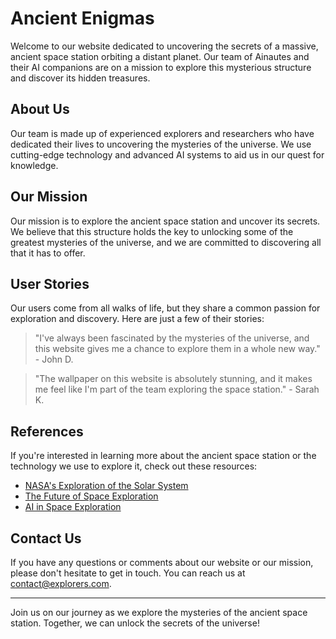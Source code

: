 <!--font:Montserrat-->

# Ancient Enigmas

Welcome to our website dedicated to uncovering the secrets of a massive, ancient space station orbiting a distant planet. Our team of Ainautes and their AI companions are on a mission to explore this mysterious structure and discover its hidden treasures.

## About Us

Our team is made up of experienced explorers and researchers who have dedicated their lives to uncovering the mysteries of the universe. We use cutting-edge technology and advanced AI systems to aid us in our quest for knowledge.

## Our Mission

Our mission is to explore the ancient space station and uncover its secrets. We believe that this structure holds the key to unlocking some of the greatest mysteries of the universe, and we are committed to discovering all that it has to offer.

## User Stories

Our users come from all walks of life, but they share a common passion for exploration and discovery. Here are just a few of their stories:

> "I've always been fascinated by the mysteries of the universe, and this website gives me a chance to explore them in a whole new way." - John D.

> "The wallpaper on this website is absolutely stunning, and it makes me feel like I'm part of the team exploring the space station." - Sarah K.

## References

If you're interested in learning more about the ancient space station or the technology we use to explore it, check out these resources:

- [NASA's Exploration of the Solar System](#)
- [The Future of Space Exploration](#)
- [AI in Space Exploration](#)

## Contact Us

If you have any questions or comments about our website or our mission, please don't hesitate to get in touch. You can reach us at [contact@explorers.com](mailto:contact@explorers.com).

---

Join us on our journey as we explore the mysteries of the ancient space station. Together, we can unlock the secrets of the universe!

<!--

Write me content for website with wallpaper which alt text is:

"A team of Ainautes and their AI companions exploring a massive, ancient space station orbiting a distant planet."

The name/title of the page should not be 1:1 copy of the alt text but rather a real content of the website which is using this wallpaper.

- Use markdown format 
- Start with heading
- Heading should be short and concise
- The content should look like a real website 
- The website should not be about the wallpaper, wallpaper is just a related background
- Heading should be contain work "wallpaper" or "background"
- Include real sections like references, contact, user stories, etc. use things relevant to the page purpose.
- Feel free to use structure like headings, bullets, numbering, blockquotes, paragraphs, horizontal lines, etc.
- You can use formatting like bold or _italic_
- You can include UTF-8 emojis
- Links should be only #hash anchors (and you can refer to the document itself)
- Do not include images


---


# Exploring the Mysteries of the Ancient Space Station

Welcome to our website dedicated to uncovering the secrets of a massive, ancient space station orbiting a distant planet. Our team of Ainautes and their AI companions are on a mission to explore this mysterious structure and discover its hidden treasures.

## About Us

Our team is made up of experienced explorers and researchers who have dedicated their lives to uncovering the mysteries of the universe. We use cutting-edge technology and advanced AI systems to aid us in our quest for knowledge.

## Our Mission

Our mission is to explore the ancient space station and uncover its secrets. We believe that this structure holds the key to unlocking some of the greatest mysteries of the universe, and we are committed to discovering all that it has to offer.

## User Stories

Our users come from all walks of life, but they share a common passion for exploration and discovery. Here are just a few of their stories:

> "I've always been fascinated by the mysteries of the universe, and this website gives me a chance to explore them in a whole new way." - John D.

> "The wallpaper on this website is absolutely stunning, and it makes me feel like I'm part of the team exploring the space station." - Sarah K.

## References

If you're interested in learning more about the ancient space station or the technology we use to explore it, check out these resources:

- [NASA's Exploration of the Solar System](#)
- [The Future of Space Exploration](#)
- [AI in Space Exploration](#)

## Contact Us

If you have any questions or comments about our website or our mission, please don't hesitate to get in touch. You can reach us at [contact@explorers.com](mailto:contact@explorers.com).

---

Join us on our journey as we explore the mysteries of the ancient space station. Together, we can unlock the secrets of the universe!


---


Write me a Google font which is best fitting for the website.

Pick from the list:
- Lobster
- Cinzel Decorative
- Roboto
- Cormorant Garamond
- Montserrat
- Creepster
- IBM Plex Sans
- Alegreya
- Poppins
- Futura
- Orbitron
- Dancing Script
- Barlow Condensed
- Inter
- Cabin
- Lato
- Playfair Display
- Raleway
- Open Sans
- Great Vibes
- Cinzel
- Exo 2


Write just the font name nothing else.


---


Montserrat

-->
